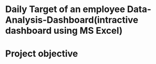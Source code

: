 # Daily Target of an employee Data-Analysis-Dashboard(intractive dashboard using MS Excel)
# Project objective
